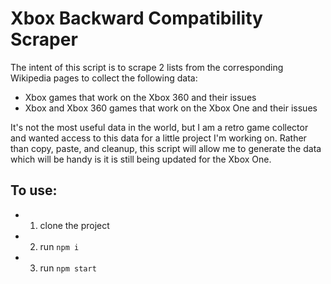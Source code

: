# Xbox Backward Compatibility Scraper

The intent of this script is to scrape 2 lists from the corresponding Wikipedia pages to collect the following data:
- Xbox games that work on the Xbox 360 and their issues
- Xbox and Xbox 360 games that work on the Xbox One and their issues

It's not the most useful data in the world, but I am a retro game collector and wanted access to this data for a little project I'm working on. Rather than copy, paste, and cleanup, this script will allow me to generate the data which will be handy is it is still being updated for the Xbox One.

## To use:
- 1) clone the project
- 2) run `npm i`
- 3) run `npm start`